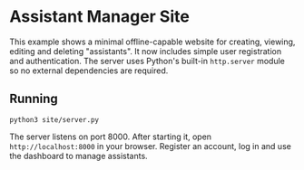 # Assistant Manager Site

This example shows a minimal offline-capable website for creating, viewing, editing and deleting "assistants". It now includes simple user registration and authentication. The server uses Python's built-in `http.server` module so no external dependencies are required.

## Running

```
python3 site/server.py
```

The server listens on port 8000. After starting it, open `http://localhost:8000` in your browser. Register an account, log in and use the dashboard to manage assistants.
